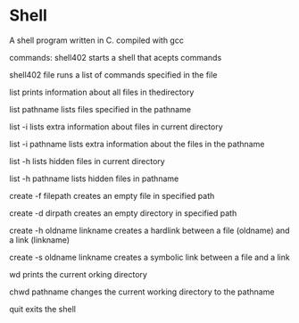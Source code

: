 # Shell
A shell program written in C.
compiled with gcc 

commands:
  shell402
      starts a shell that acepts commands
      
  shell402 file
      runs a list of commands specified in the file
 
 list
      prints information about all files in thedirectory
      
  list pathname
      lists files specified in the pathname
      
  list -i
      lists extra information about files in current directory
      
  list -i pathname
      lists extra information about the files in the pathname
      
  list -h
      lists hidden files in current directory
      
  list -h pathname
      lists hidden files in pathname
      
  create -f filepath
      creates an empty file in specified path
      
  create -d dirpath
      creates an empty directory in specified path
      
  create -h oldname linkname
      creates a hardlink between a file (oldname) and a link (linkname)
      
  create -s oldname linkname
      creates a symbolic link between a file and a link
      
  
  wd
      prints the current orking directory
      
  chwd pathname
      changes the current working directory to the pathname
      
  quit
      exits the shell
      



